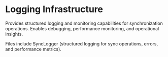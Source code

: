 # Logging Infrastructure

Provides structured logging and monitoring capabilities for synchronization operations. Enables debugging, performance monitoring, and operational insights.

Files include SyncLogger (structured logging for sync operations, errors, and performance metrics).